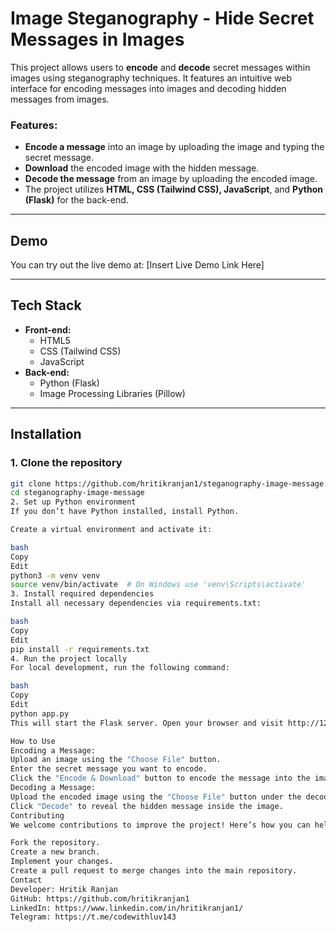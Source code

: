# Image Steganography - Hide Secret Messages in Images

This project allows users to **encode** and **decode** secret messages within images using steganography techniques. It features an intuitive web interface for encoding messages into images and decoding hidden messages from images.

### Features:
- **Encode a message** into an image by uploading the image and typing the secret message.
- **Download** the encoded image with the hidden message.
- **Decode the message** from an image by uploading the encoded image.
- The project utilizes **HTML, CSS (Tailwind CSS), JavaScript**, and **Python (Flask)** for the back-end.

---

## Demo

You can try out the live demo at: [Insert Live Demo Link Here]

---

## Tech Stack
- **Front-end:**
  - HTML5
  - CSS (Tailwind CSS)
  - JavaScript
- **Back-end:**
  - Python (Flask)
  - Image Processing Libraries (Pillow)
  
---

## Installation

### 1. Clone the repository

```bash
git clone https://github.com/hritikranjan1/steganography-image-message.git
cd steganography-image-message
2. Set up Python environment
If you don’t have Python installed, install Python.

Create a virtual environment and activate it:

bash
Copy
Edit
python3 -m venv venv
source venv/bin/activate  # On Windows use 'venv\Scripts\activate'
3. Install required dependencies
Install all necessary dependencies via requirements.txt:

bash
Copy
Edit
pip install -r requirements.txt
4. Run the project locally
For local development, run the following command:

bash
Copy
Edit
python app.py
This will start the Flask server. Open your browser and visit http://127.0.0.1:5000 to view the app.

How to Use
Encoding a Message:
Upload an image using the "Choose File" button.
Enter the secret message you want to encode.
Click the "Encode & Download" button to encode the message into the image and download the encoded image.
Decoding a Message:
Upload the encoded image using the "Choose File" button under the decoding section.
Click "Decode" to reveal the hidden message inside the image.
Contributing
We welcome contributions to improve the project! Here’s how you can help:

Fork the repository.
Create a new branch.
Implement your changes.
Create a pull request to merge changes into the main repository.
Contact
Developer: Hritik Ranjan
GitHub: https://github.com/hritikranjan1
LinkedIn: https://www.linkedin.com/in/hritikranjan1/
Telegram: https://t.me/codewithluv143
